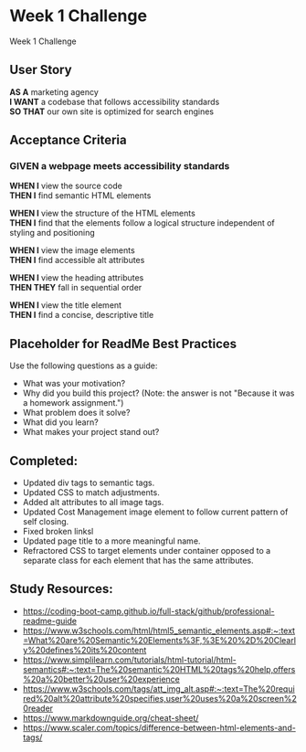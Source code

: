 # Week 1 Challenge
Week 1 Challenge 

## User Story
**AS A** marketing agency  
**I WANT** a codebase that follows accessibility standards  
**SO THAT** our own site is optimized for search engines

## Acceptance Criteria
### GIVEN a webpage meets accessibility standards
**WHEN I** view the source code  
**THEN I** find semantic HTML elements  

**WHEN I** view the structure of the HTML elements  
**THEN I** find that the elements follow a logical structure independent of styling and positioning  

**WHEN I** view the image elements  
**THEN I** find accessible alt attributes

**WHEN I** view the heading attributes  
**THEN THEY** fall in sequential order

**WHEN I** view the title element  
**THEN I** find a concise, descriptive title

## Placeholder for ReadMe Best Practices
Use the following questions as a guide:

- What was your motivation?
- Why did you build this project? (Note: the answer is not "Because it was a homework assignment.")
- What problem does it solve?
- What did you learn?
- What makes your project stand out?

## Completed:
- Updated div tags to semantic tags.
- Updated CSS to match adjustments.
- Added alt attributes to all image tags.
- Updated Cost Management image element to follow current pattern of self closing.
- Fixed broken linksl
- Updated page title to a more meaningful name.
- Refractored CSS to target elements under container opposed to a separate class for each element that has the same attributes.




## Study Resources:
- https://coding-boot-camp.github.io/full-stack/github/professional-readme-guide
- https://www.w3schools.com/html/html5_semantic_elements.asp#:~:text=What%20are%20Semantic%20Elements%3F,%3E%20%2D%20Clearly%20defines%20its%20content
- https://www.simplilearn.com/tutorials/html-tutorial/html-semantics#:~:text=The%20semantic%20HTML%20tags%20help,offers%20a%20better%20user%20experience
- https://www.w3schools.com/tags/att_img_alt.asp#:~:text=The%20required%20alt%20attribute%20specifies,user%20uses%20a%20screen%20reader
- https://www.markdownguide.org/cheat-sheet/
- https://www.scaler.com/topics/difference-between-html-elements-and-tags/

